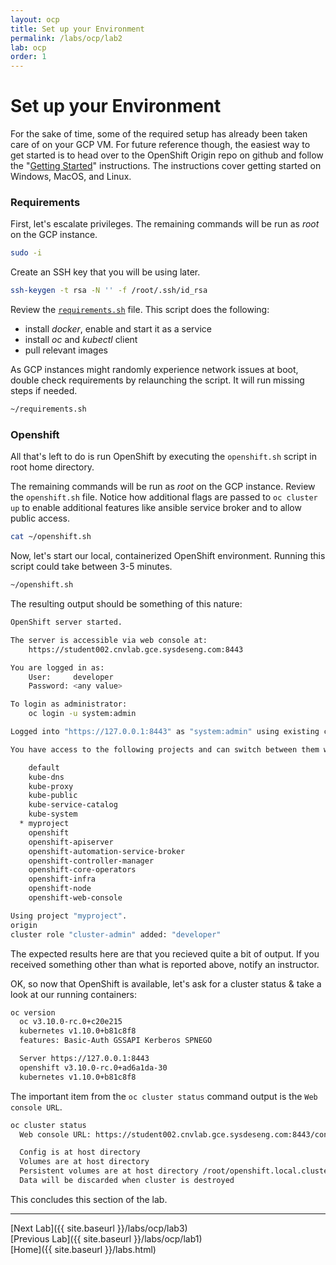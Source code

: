 ```yaml
---
layout: ocp
title: Set up your Environment
permalink: /labs/ocp/lab2
lab: ocp
order: 1
---
```


# Set up your Environment

For the sake of time, some of the required setup has already been taken care of on your GCP VM. For future reference though, the easiest way to get started is to head over to the OpenShift Origin repo on github and follow the "[Getting Started](https://github.com/openshift/origin/blob/master/docs/cluster_up_down.md)" instructions. The instructions cover getting started on Windows, MacOS, and Linux.

### Requirements

First, let's escalate privileges. The remaining commands will be run as _root_ on the GCP instance.

```bash
sudo -i
```

Create an SSH key that you will be using later.

```bash
ssh-keygen -t rsa -N '' -f /root/.ssh/id_rsa
```

Review the [`requirements.sh`](https://github.com/scollier/kubevirt-tutorial/blob/master/administrator/requirements.sh) file. This script does the following:

- install *docker*, enable and start it as a service
- install *oc* and *kubectl* client
- pull relevant images

As GCP instances might randomly experience network issues at boot, double check requirements by relaunching the script. It will run missing steps if needed.

```bash
~/requirements.sh
```

### Openshift

All that's left to do is run OpenShift by executing the `openshift.sh` script in root home directory.

The remaining commands will be run as _root_ on the GCP instance. Review the `openshift.sh` file. Notice how additional flags are passed to `oc cluster up` to enable additional features like ansible service broker and to allow public access.

```bash
cat ~/openshift.sh
```

Now, let's start our local, containerized OpenShift environment. Running this script could take between 3-5 minutes.

```bash
~/openshift.sh
```

The resulting output should be something of this nature:

```bash
OpenShift server started.

The server is accessible via web console at:
    https://student002.cnvlab.gce.sysdeseng.com:8443

You are logged in as:
    User:     developer
    Password: <any value>

To login as administrator:
    oc login -u system:admin

Logged into "https://127.0.0.1:8443" as "system:admin" using existing credentials.

You have access to the following projects and can switch between them with 'oc project <projectname>':

    default
    kube-dns
    kube-proxy
    kube-public
    kube-service-catalog
    kube-system
  * myproject
    openshift
    openshift-apiserver
    openshift-automation-service-broker
    openshift-controller-manager
    openshift-core-operators
    openshift-infra
    openshift-node
    openshift-web-console

Using project "myproject".
origin
cluster role "cluster-admin" added: "developer"
```

The expected results here are that you recieved quite a bit of output. If you received something other than what is reported above, notify an instructor.

OK, so now that OpenShift is available, let's ask for a cluster status & take a look at our running containers:

```bash
oc version
  oc v3.10.0-rc.0+c20e215
  kubernetes v1.10.0+b81c8f8
  features: Basic-Auth GSSAPI Kerberos SPNEGO

  Server https://127.0.0.1:8443
  openshift v3.10.0-rc.0+ad6a1da-30
  kubernetes v1.10.0+b81c8f8
```

The important item from the `oc cluster status` command output is the `Web console URL`.

```bash
oc cluster status
  Web console URL: https://student002.cnvlab.gce.sysdeseng.com:8443/console/

  Config is at host directory
  Volumes are at host directory
  Persistent volumes are at host directory /root/openshift.local.clusterup/openshift.local.pv
  Data will be discarded when cluster is destroyed
```

This concludes this section of the lab.

---

[Next Lab]({{ site.baseurl }}/labs/ocp/lab3)\
[Previous Lab]({{ site.baseurl }}/labs/ocp/lab1)\
[Home]({{ site.baseurl }}/labs.html)
